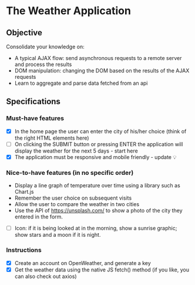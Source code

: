 # The Weather Application

## Objective

Consolidate your knowledge on:

- A typical AJAX flow: send asynchronous requests to a remote server and process the results
- DOM manipulation: changing the DOM based on the results of the AJAX requests
- Learn to aggregate and parse data fetched from an api

## Specifications

### Must-have features

- [x] In the home page the user can enter the city of his/her choice (think of the right HTML elements here)
- [ ] On clicking the SUBMIT button or pressing ENTER the application will display the weather for the next 5 days - start here
- [x] The application must be responsive and mobile friendly - update
      💡

### Nice-to-have features (in no specific order)

- Display a line graph of temperature over time using a library such as Chart.js
- Remember the user choice on subsequent visits
- Allow the user to compare the weather in two cities
- Use the API of https://unsplash.com/ to show a photo of the city they entered in the form.
- [ ] Icon: if it is being looked at in the morning, show a sunrise graphic; show stars and a moon if it is night.

### Instructions

- [x] Create an account on OpenWeather, and generate a key
- [x] Get the weather data using the native JS fetch() method (if you like, you can also check out axios)
